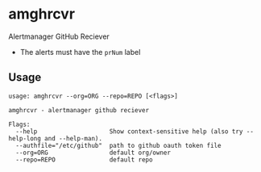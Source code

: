 # amghrcvr
Alertmanager GitHub Reciever

- The alerts must have the `prNum` label

## Usage
```
usage: amghrcvr --org=ORG --repo=REPO [<flags>]

amghrcvr - alertmanager github reciever

Flags:
  --help                    Show context-sensitive help (also try --help-long and --help-man).
  --authfile="/etc/github"  path to github oauth token file
  --org=ORG                 default org/owner
  --repo=REPO               default repo
```
